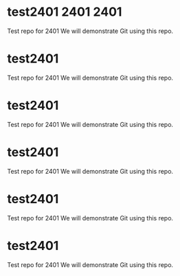 # test2401 2401 2401
Test repo for 2401
We will demonstrate Git using this repo.


# test2401
Test repo for 2401
We will demonstrate Git using this repo.

# test2401
Test repo for 2401
We will demonstrate Git using this repo.


# test2401
Test repo for 2401
We will demonstrate Git using this repo.


# test2401
Test repo for 2401
We will demonstrate Git using this repo.


# test2401
Test repo for 2401
We will demonstrate Git using this repo.
